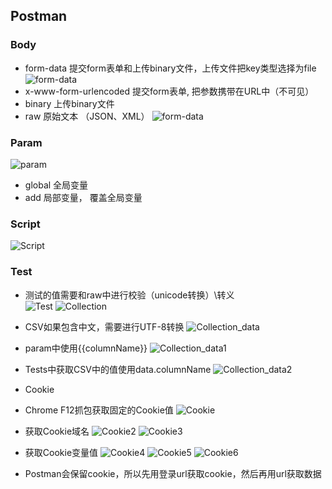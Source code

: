 ## Postman

### Body
- form-data 提交form表单和上传binary文件，上传文件把key类型选择为file
![form-data](../pic/Postman_body.JPG)
- x-www-form-urlencoded 提交form表单, 把参数携带在URL中（不可见）
- binary 上传binary文件
- raw 原始文本 （JSON、XML）
![form-data](../pic/Postman_body2.JPG)

### Param
![param](../pic/Postman_param.JPG)
- global 全局变量
- add 局部变量， 覆盖全局变量

### Script
![Script](../pic/Postman_script.JPG)

### Test
- 测试的值需要和raw中进行校验（unicode转换）\\转义\
![Test](../pic/Postman_test.JPG)
![Collection](../pic/Postman_collection.JPG)
- CSV如果包含中文，需要进行UTF-8转换
![Collection_data](../pic/Postman_collection_data.JPG)
- param中使用{{columnName}}
![Collection_data1](../pic/Postman_collection_data1.JPG)
- Tests中获取CSV中的值使用data.columnName
![Collection_data2](../pic/Postman_collection_data2.JPG)

- Cookie
- Chrome F12抓包获取固定的Cookie值
![Cookie](../pic/Postman_cookie1.JPG)
- 获取Cookie域名
![Cookie2](../pic/Postman_cookie2.JPG)
![Cookie3](../pic/Postman_cookie3.JPG)
- 获取Cookie变量值
![Cookie4](../pic/Postman_cookie4.JPG)
![Cookie5](../pic/Postman_cookie5.JPG)
![Cookie6](../pic/Postman_cookie6.JPG)
- Postman会保留cookie，所以先用登录url获取cookie，然后再用url获取数据





